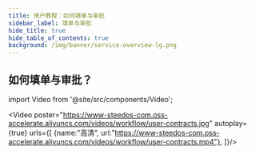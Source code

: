 ```yaml
---
title: 用户教程：如何填单与审批
sidebar_label: 填单与审批
hide_title: true
hide_table_of_contents: true
background: /img/banner/service-overview-lg.png
---
```


## 如何填单与审批？

import Video from '@site/src/components/Video';

<Video 
    poster="https://www-steedos-com.oss-accelerate.aliyuncs.com/videos/workflow/user-contracts.jpg"
    autoplay={true}
    urls={[
        {name:"高清", url:"https://www-steedos-com.oss-accelerate.aliyuncs.com/videos/workflow/user-contracts.mp4"},
    ]}/>
